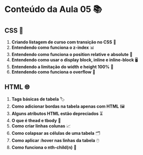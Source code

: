 # Conteúdo da Aula 05 📚

## CSS 🎨
1. **Criando listagem de curso com transição no CSS** 📝
2. **Entendendo como funciona o z-index** 📊
3. **Entendendo como funciona o position relative e absolute** 📐
4. **Entendendo como usar o display block, inline e inline-block** 🖥️
5. **Entendendo a limitação do width e height 100%** 📏
6. **Entendendo como funciona o overflow** 🌊

## HTML 🌐
1. **Tags básicas de tabela** 🏷️
2. **Como adicionar bordas na tabela apenas com HTML** 🖼️
3. **Alguns atributos HTML estão depreciados** ⏳
4. **O que é thead e tbody** 📖
5. **Como criar linhas colunas** 📈
6. **Como colapsar as células de uma tabela** 🗂️
7. **Como aplicar :hover nas linhas da tabela** 🖱️
8. **Como funciona o nth-child(n)** 👶

<img src="https://i0.wp.com/kenzie.com.br/blog/wp-content/uploads/2022/02/tabela-html-1-1.png?resize=278%2C433&ssl=1" alt="" class="perfil">